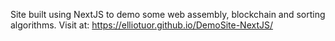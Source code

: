 Site built using NextJS to demo some web assembly, blockchain and sorting algorithms.
Visit at: https://elliotuor.github.io/DemoSite-NextJS/  
